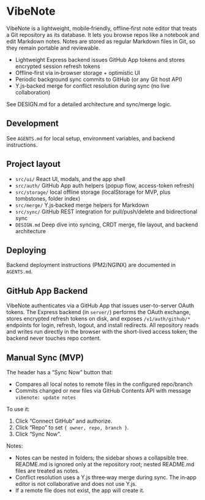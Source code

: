 # VibeNote

VibeNote is a lightweight, mobile‑friendly, offline‑first note editor that treats a Git repository as its database. It lets you browse repos like a notebook and edit Markdown notes. Notes are stored as regular Markdown files in Git, so they remain portable and reviewable.

- Lightweight Express backend issues GitHub App tokens and stores encrypted session refresh tokens
- Offline‑first via in‑browser storage + optimistic UI
- Periodic background sync commits to GitHub (or any Git host API)
- Y.js‑backed merge for conflict resolution during sync (no live collaboration)

See DESIGN.md for a detailed architecture and sync/merge logic.

## Development

See `AGENTS.md` for local setup, environment variables, and backend instructions.

## Project layout

- `src/ui/` React UI, modals, and the app shell
- `src/auth/` GitHub App auth helpers (popup flow, access-token refresh)
- `src/storage/` local offline storage (localStorage for MVP, plus tombstones, folder index)
- `src/merge/` Y.js‑backed merge helpers for Markdown
- `src/sync/` GitHub REST integration for pull/push/delete and bidirectional sync
- `DESIGN.md` Deep dive into syncing, CRDT merge, file layout, and backend architecture

## Deploying

Backend deployment instructions (PM2/NGINX) are documented in `AGENTS.md`.

## GitHub App Backend

VibeNote authenticates via a GitHub App that issues user-to-server OAuth tokens. The Express backend (in `server/`) performs the OAuth exchange, stores encrypted refresh tokens on disk, and exposes `/v1/auth/github/*` endpoints for login, refresh, logout, and install redirects. All repository reads and writes run directly in the browser with the short-lived access token; the backend never touches repo content.

## Manual Sync (MVP)

The header has a “Sync Now” button that:

- Compares all local notes to remote files in the configured repo/branch
- Commits changed or new files via GitHub Contents API with message `vibenote: update notes`

To use it:

1. Click “Connect GitHub” and authorize.
2. Click “Repo” to set `{ owner, repo, branch }`.
3. Click “Sync Now”.

Notes:

- Notes can be nested in folders; the sidebar shows a collapsible tree. README.md is ignored only at the repository root; nested README.md files are treated as notes.
- Conflict resolution uses a Y.js three‑way merge during sync. The in‑app editor is not collaborative and does not use Y.js.
- If a remote file does not exist, the app will create it.
